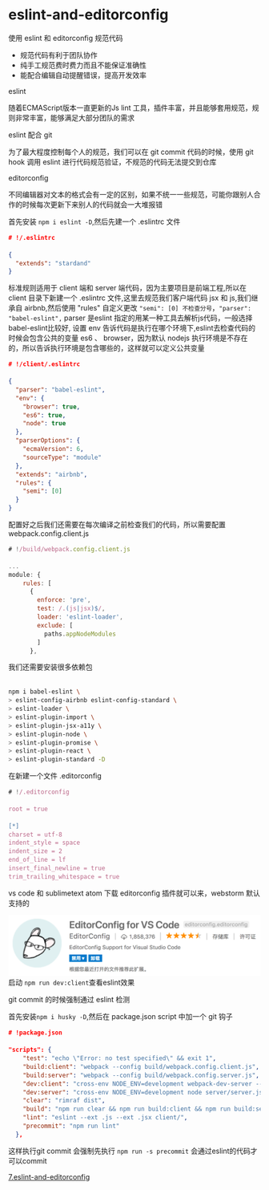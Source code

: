 # eslint-and-editorconfig

使用 eslint 和 editorconfig 规范代码

- 规范代码有利于团队协作
- 纯手工规范费时费力而且不能保证准确性
- 能配合编辑自动提醒错误，提高开发效率

eslint

随着ECMAScript版本一直更新的Js lint 工具，插件丰富，并且能够套用规范，规则非常丰富，能够满足大部分团队的需求

eslint 配合 git

为了最大程度控制每个人的规范，我们可以在 git commit 代码的时候，使用 git hook 调用 eslint 进行代码规范验证，不规范的代码无法提交到仓库

editorconfig

不同编辑器对文本的格式会有一定的区别，如果不统一一些规范，可能你跟别人合作的时候每次更新下来别人的代码就会一大堆报错

首先安装 `npm i eslint -D`,然后先建一个 .eslintrc 文件

```json
# !/.eslintrc

{
  "extends": "stardand"
}
```

标准规则适用于 client 端和 server 端代码，因为主要项目是前端工程,所以在 client 目录下新建一个 .eslintrc 文件,这里去规范我们客户端代码 jsx 和 js,我们继承自 airbnb,然后使用 "rules" 自定义更改 `"semi": [0] 不检查分号`，`"parser": "babel-eslint",` parser 是eslint 指定的用某一种工具去解析js代码，一般选择 babel-eslint比较好, 设置 env 告诉代码是执行在哪个环境下,eslint去检查代码的时候会包含公共的变量 es6 、 browser，因为默认 nodejs 执行环境是不存在的，所以告诉执行环境是包含哪些的，这样就可以定义公共变量

```json
# !/client/.eslintrc

{
  "parser": "babel-eslint",
  "env": {
    "browser": true,
    "es6": true,
    "node": true
  },
  "parserOptions": {
    "ecmaVersion": 6,
    "sourceType": "module"
  },
  "extends": "airbnb",
  "rules": {
    "semi": [0]
  }
}
```

配置好之后我们还需要在每次编译之前检查我们的代码，所以需要配置 webpack.config.client.js

```js
# !/build/webpack.config.client.js

...
module: {
    rules: [
      {
        enforce: 'pre',
        test: /.(js|jsx)$/,
        loader: 'eslint-loader',
        exclude: [
          paths.appNodeModules
        ]
      },
```

我们还需要安装很多依赖包

```bash

npm i babel-eslint \
> eslint-config-airbnb eslint-config-standard \
> eslint-loader \
> eslint-plugin-import \
> eslint-plugin-jsx-a11y \
> eslint-plugin-node \
> eslint-plugin-promise \
> eslint-plugin-react \
> eslint-plugin-standard -D
```

在新建一个文件 .editorconfig

```js
# !/.editorconfig

root = true

[*]
charset = utf-8
indent_style = space
indent_size = 2
end_of_line = lf
insert_final_newline = true
trim_trailing_whitespace = true
```

vs code 和 sublimetext atom 下载 editorconfig 插件就可以来，webstorm 默认支持的

![editorConfig Plugin](./img/03.editorConfig.png)
启动 `npm run dev:client`查看eslint效果

git commit 的时候强制通过 eslint 检测

首先安装`npm i husky -D`,然后在 package.json script 中加一个 git 钩子

```json
# !package.json

"scripts": {
    "test": "echo \"Error: no test specified\" && exit 1",
    "build:client": "webpack --config build/webpack.config.client.js",
    "build:server": "webpack --config build/webpack.config.server.js",
    "dev:client": "cross-env NODE_ENV=development webpack-dev-server --config build/webpack.config.client.js",
    "dev:server": "cross-env NODE_ENV=development node server/server.js",
    "clear": "rimraf dist",
    "build": "npm run clear && npm run build:client && npm run build:server",
    "lint": "eslint --ext .js --ext .jsx client/",
    "precommit": "npm run lint"
  },
```

这样执行git commit 会强制先执行 `npm run -s precommit` 会通过eslint的代码才可以commit

[7.eslint-and-editorconfig](https://gitee.com/custer_git/0702-yak-python-ide/commit/ff21acfc1bc01aa8484259f9f10e923a495459ca)
